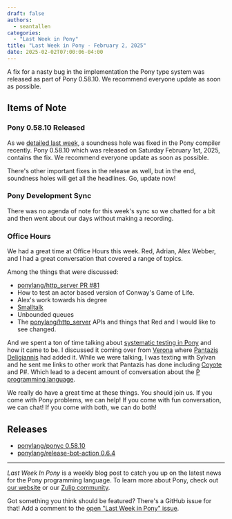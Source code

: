 ```yaml
---
draft: false
authors:
  - seantallen
categories:
  - "Last Week in Pony"
title: "Last Week in Pony - February 2, 2025"
date: 2025-02-02T07:00:06-04:00
---
```


A fix for a nasty bug in the implementation the Pony type system was released as part of Pony 0.58.10. We recommend everyone update as soon as possible.

<!-- more -->

## Items of Note

### Pony 0.58.10 Released

As we [detailed last week](https://www.ponylang.io/blog/2025/01/last-week-in-pony---january-26-2025/#soundness-hole-closed), a soundness hole was fixed in the Pony compiler recently. Pony 0.58.10 which was released on Saturday February 1st, 2025, contains the fix. We recommend everyone update as soon as possible.

There's other important fixes in the release as well, but in the end, soundness holes will get all the headlines. Go, update now!

### Pony Development Sync

There was no agenda of note for this week's sync so we chatted for a bit and then went about our days without making a recording.

### Office Hours

We had a great time at Office Hours this week. Red, Adrian, Alex Webber, and I had a great conversation that covered a range of topics.

Among the things that were discussed:

- [ponylang/http_server PR #81](https://github.com/ponylang/http_server/pull/81)
- How to test an actor based version of Conway's Game of Life.
- Alex's work towards his degree
- [Smalltalk](https://en.wikipedia.org/wiki/Smalltalk)
- Unbounded queues
- The [ponylang/http_server](https://github.com/ponylang/http_server/) APIs and things that Red and I would like to see changed.

And we spent a ton of time talking about [systematic testing in Pony](https://github.com/ponylang/ponyc/blob/main/BUILD.md#systematic-testing) and how it came to be. I discussed it coming over from [Verona](https://www.microsoft.com/en-us/research/project/project-verona/) where [Pantazis Deligiannis](https://opensource.microsoft.com/blog/author/pantazis-deligiannis/) had added it. While we were talking, I was texting with Sylvan and he sent me links to other work that Pantazis has done including [Coyote](https://microsoft.github.io/coyote/) and P#. Which lead to a decent amount of conversation about the [P programming language](https://en.wikipedia.org/wiki/P_(programming_language)).

We really do have a great time at these things. You should join us. If you come with Pony problems, we can help! If you come with fun conversation, we can chat! If you come with both, we can do both!

## Releases

- [ponylang/ponyc 0.58.10](https://github.com/ponylang/ponyc/releases/tag/0.58.10)
- [ponylang/release-bot-action 0.6.4](https://github.com/ponylang/release-bot-action/releases/tag/0.6.4)

---

_Last Week In Pony_ is a weekly blog post to catch you up on the latest news for the Pony programming language. To learn more about Pony, check out [our website](https://ponylang.io) or our [Zulip community](https://ponylang.zulipchat.com).

Got something you think should be featured? There's a GitHub issue for that! Add a comment to the [open "Last Week in Pony" issue](https://github.com/ponylang/ponylang.github.io/issues?q=is%3Aissue+is%3Aopen+label%3Alast-week-in-pony).
